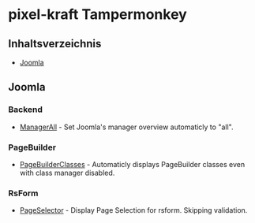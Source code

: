 # pixel-kraft Tampermonkey

## Inhaltsverzeichnis

- [Joomla](#joomla)

## Joomla

### Backend
- [ManagerAll](src/joomla/backend/ManagerAll.js) - Set Joomla's manager overview automaticly to "all".

### PageBuilder
- [PageBuilderClasses](src/joomla/pagebuilder/PageBuilderClasses.js) - Automaticly displays PageBuilder classes even with class manager disabled.

### RsForm
- [PageSelector](src/joomla/rsform/PageSelector.js) - Display Page Selection for rsform. Skipping validation.
